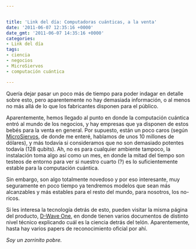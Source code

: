 ```yaml
---


title: 'Link del día: Computadoras cuánticas, a la venta'
date: '2011-06-07 12:35:16 +0000'
date_gmt: '2011-06-07 14:35:16 +0000'
categories:
- Link del día
tags:
- ciencia
- negocios
- MicroSiervos
- computación cuántica

---
```



Quería dejar pasar un poco más de tiempo para poder indagar en detalle sobre esto, pero aparentemente no hay demasiada información, o al menos no más allá de lo que los fabricantes disponen para el público.

Aparentemente, hemos llegado al punto en donde la computación cuántica entró al mundo de los negocios, y hay empresas que ya disponen de estos bebés para la venta en general. Por supuesto, están un poco caros (según [MicroSiervos](http://www.microsiervos.com/archivo/leyendas-urbanas/se-vende-ordenador-cuantico-128-qubits.html), de donde me enteré, hablamos de unos 10 millones de dólares), y más todavía si consideramos que no son demasiado potentes todavía (128 qubits). Ah, no es para cualquier ambiente tampoco, la instalación toma algo así como un mes, en donde la mitad del tiempo son testeos de entorno para ver si nuestro cuarto (?) es lo suficientemente estable para la computación cuántica.

Sin embargo, son algo totalmente novedoso y por eso interesante, muy seguramente en poco tiempo ya tendremos modelos que sean más alcanzables y más estables para el resto del mundo, para nosotros, los no-ricos.

Si les interesa la tecnología detrás de esto, pueden visitar la misma página del producto, [D-Wave One](http://www.dwavesys.com/en/products-services.html), en donde tienen varios documentos de distinto nivel técnico explicando cuál es la ciencia detrás del telón. Aparentemente, hasta hay varios papers de reconocimiento oficial por ahí.

_Soy un zorrinito pobre._
